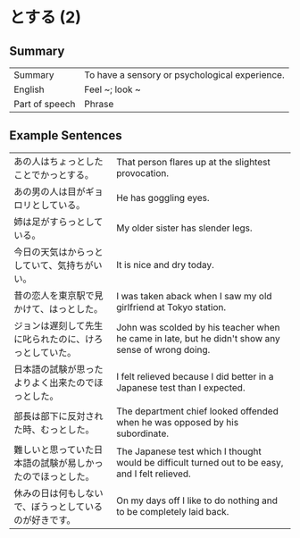 # とする (2)

## Summary

<table><tr>   <td>Summary</td>   <td>To have a sensory or psychological experience.</td></tr><tr>   <td>English</td>   <td>Feel ~; look ~</td></tr><tr>   <td>Part of speech</td>   <td>Phrase</td></tr></table>

## Example Sentences

<table><tr>   <td>あの人はちょっとしたことでかっとする。</td>   <td>That person flares up at the slightest provocation.</td></tr><tr>   <td>あの男の人は目がギョロリとしている。</td>   <td>He has goggling eyes.</td></tr><tr>   <td>姉は足がすらっとしている。</td>   <td>My older sister has slender legs.</td></tr><tr>   <td>今日の天気はからっとしていて、気持ちがいい。</td>   <td>It is nice and dry today.</td></tr><tr>   <td>昔の恋人を東京駅で見かけて、はっとした。</td>   <td>I was taken aback when I saw my old girlfriend at Tokyo station.</td></tr><tr>   <td>ジョンは遅刻して先生に叱られたのに、けろっとしていた。</td>   <td>John was scolded by his teacher when he came in late, but he didn't show any sense of wrong doing.</td></tr><tr>   <td>日本語の試験が思ったよりよく出来たのでほっとした。</td>   <td>I felt relieved because I did better in a Japanese test than I expected.</td></tr><tr>   <td>部長は部下に反対された時、むっとした。</td>   <td>The department chief looked offended when he was opposed by his subordinate.</td></tr><tr>   <td>難しいと思っていた日本語の試験が易しかったのでほっとした。</td>   <td>The Japanese test which I thought would be difficult turned out to be easy, and I felt relieved.</td></tr><tr>   <td>休みの日は何もしないで、ぼうっとしているのが好きです。</td>   <td>On my days off I like to do nothing and to be completely laid back.</td></tr></table>

